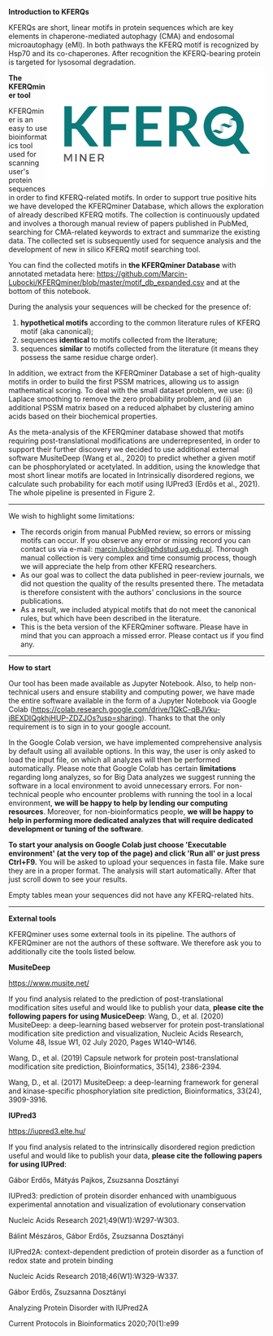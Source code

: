 

**Introduction to KFERQs**

KFERQs are short, linear motifs in protein sequences which are key elements in chaperone-mediated autophagy (CMA) and endosomal microautophagy (eMI). In both pathways the KFERQ motif is recognized by Hsp70 and its co-chaperones. After recognition the KFERQ-bearing protein is targeted for lysosomal degradation.
<img src="https://raw.githubusercontent.com/Marcin-Lubocki/KFERQminer/master/kferq_logo_ver_1.png" height="160" align="right" style="height:240px">


**The KFERQminer tool**

KFERQminer is an easy to use bioinformatics tool used for scanning user's protein sequences in order to find KFERQ-related motifs.
In order to support true positive hits we have developed the KFERQminer Database, which allows the exploration of already described KFERQ motifs. The collection is continuously updated and involves a thorough manual review of papers published in PubMed, searching for CMA-related keywords to extract and summarize the existing data. The collected set is subsequently used for sequence analysis and the development of new in silico KFERQ motif searching tool. 

You can find the collected motifs in **the KFERQminer Database** with annotated metadata here: https://github.com/Marcin-Lubocki/KFERQminer/blob/master/motif_db_expanded.csv and at the bottom of this notebook.

During the analysis your sequences will be checked for the presence of:
1. **hypothetical motifs** according to the common literature rules of KFERQ motif (aka canonical);
2. sequences **identical** to motifs collected from the literature;
3. sequences **similar** to motifs collected from the literature (it means they possess the same residue charge order).

In addition, we extract from the KFERQminer Database a set of high-quality motifs in order to build the first PSSM matrices, allowing us to assign mathematical scoring. To deal with the small dataset problem, we use: (i) Laplace smoothing to remove the zero probability problem, and (ii) an additional PSSM matrix based on a reduced alphabet by clustering amino acids based on their biochemical properties.

As the meta-analysis of the KFERQminer database showed that motifs requiring post-translational modifications are underrepresented, in order to support their further discovery we decided to use additional external software MusiteDeep (Wang et al., 2020) to predict whether a given motif can be phosphorylated or acetylated. In addition, using the knowledge that most short linear motifs are located in Intrinsically disordered regions, we calculate such probability for each motif using IUPred3 (Erdős et al., 2021). The whole pipeline is presented in Figure 2.

---


We wish to highlight some limitations:

- The records origin from manual PubMed review, so errors or missing motifs can occur. If you observe any error or missing record you can contact us via e-mail: marcin.lubocki@phdstud.ug.edu.pl. Thorough manual collection is very complex and time consumig process, though we will appreciate the help from other KFERQ researchers.
- As our goal was to collect the data published in peer-review journals, we did not question the quality of the results presented there. The metadata is therefore consistent with the authors' conclusions in the source publications.
- As a result, we included atypical motifs that do not meet the canonical rules, but which have been described in the literature.
- This is the beta version of the KFERQminer software. Please have in mind that you can approach a missed error. Please contact us if you find any.

---

**How to start**

Our tool has been made available as Jupyter Notebook. 
Also, to help non-technical users and ensure stability and computing power, we have made the entire software available in the form of a Jupyter Notebook via Google Colab (https://colab.research.google.com/drive/1QkC-qBJVku-iBEXDIQgkhjHUP-ZDZJOs?usp=sharing). Thanks to that the only requirement is to sign in to your google account.

In the Google Colab version, we have implemented comprehensive analysis by default using all available options. In this way, the user is only asked to load the input file, on which all analyzes will then be performed automatically. Please note that Google Colab has certain **limitations** regarding long analyzes, so for Big Data analyzes we suggest running the software in a local environment to avoid unnecessary errors. 
For non-technical people who encounter problems with running the tool in a local environment, **we will be happy to help by lending our computing resources**.
Moreover, for non-bioinformatics people, **we will be happy to help in performing more dedicated analyzes that will require dedicated development or tuning of the software**.

**To start your analysis on Google Colab just choose 'Executable environment' (at the very top of the page) and click 'Run all' or just press Ctrl+F9.**
You will be asked to upload your sequences in fasta file. Make sure they are in a proper format. The analysis will start automatically. After that just scroll down to see your results.

Empty tables mean your sequences did not have any KFERQ-related hits.

---

**External tools**

KFERQminer uses some external tools in its pipeline. The authors of KFERQminer are not the authors of these software. We therefore ask you to additionally cite the tools listed below.

**MusiteDeep**

https://www.musite.net/

If you find analysis related to the prediction of post-translational modification sites useful and would like to publish your data, **please cite the following papers for using MusiceDeep**:
Wang, D., et al. (2020) MusiteDeep: a deep-learning based webserver for protein post-translational modification site prediction and visualization, Nucleic Acids Research, Volume 48, Issue W1, 02 July 2020, Pages W140–W146.

Wang, D., et al. (2019) Capsule network for protein post-translational modification site prediction, Bioinformatics, 35(14), 2386-2394.

Wang, D., et al. (2017) MusiteDeep: a deep-learning framework for general and kinase-specific phosphorylation site prediction, Bioinformatics, 33(24), 3909-3916.


**IUPred3**

https://iupred3.elte.hu/

If you find analysis related to the intrinsically disordered region prediction useful and would like to publish your data, **please cite the following papers for using IUPred**:

Gábor Erdős, Mátyás Pajkos, Zsuzsanna Dosztányi

IUPred3: prediction of protein disorder enhanced with unambiguous experimental annotation and visualization of evolutionary conservation

Nucleic Acids Research 2021;49(W1):W297-W303.


Bálint Mészáros, Gábor Erdős, Zsuzsanna Dosztányi

IUPred2A: context-dependent prediction of protein disorder as a function of redox state and protein binding

Nucleic Acids Research 2018;46(W1):W329-W337.


Gábor Erdős, Zsuzsanna Dosztányi

Analyzing Protein Disorder with IUPred2A

Current Protocols in Bioinformatics 2020;70(1):e99


